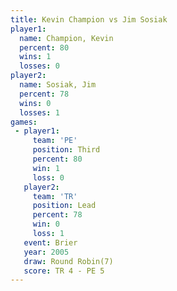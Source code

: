 ```yaml
---
title: Kevin Champion vs Jim Sosiak
player1:               
  name: Champion, Kevin
  percent: 80          
  wins: 1              
  losses: 0            
player2:               
  name: Sosiak, Jim    
  percent: 78          
  wins: 0              
  losses: 1            
games:
 - player1:         
     team: 'PE'     
     position: Third
     percent: 80    
     win: 1         
     loss: 0        
   player2:        
     team: 'TR'    
     position: Lead
     percent: 78   
     win: 0        
     loss: 1       
   event: Brier        
   year: 2005          
   draw: Round Robin(7)
   score: TR 4 - PE 5  
---
```

